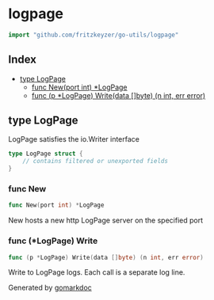 <!-- gomarkdoc:embed:start -->

<!-- Code generated by gomarkdoc. DO NOT EDIT -->

# logpage

```go
import "github.com/fritzkeyzer/go-utils/logpage"
```

## Index

- [type LogPage](<#type-logpage>)
  - [func New(port int) *LogPage](<#func-new>)
  - [func (p *LogPage) Write(data []byte) (n int, err error)](<#func-logpage-write>)


## type LogPage

LogPage satisfies the io.Writer interface

```go
type LogPage struct {
    // contains filtered or unexported fields
}
```

### func New

```go
func New(port int) *LogPage
```

New hosts a new http LogPage server on the specified port

### func \(\*LogPage\) Write

```go
func (p *LogPage) Write(data []byte) (n int, err error)
```

Write to LogPage logs. Each call is a separate log line.



Generated by [gomarkdoc](<https://github.com/princjef/gomarkdoc>)


<!-- gomarkdoc:embed:end -->